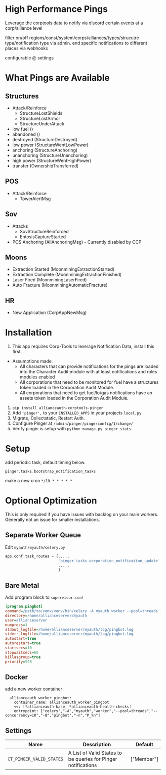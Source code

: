# High Performance Pings

Leverage the corptools data to notify via discord certain events at a corp/alliance level

filter on/off regions/const/system/corps/alliances/types/strucutre type/notification type via admin. end specific notifications to different places via webhooks

configurable @ settings

# What Pings are Available

## Structures

- Attack/Reinforce
  - StructureLostShields
  - StructureLostArmor
  - StructureUnderAttack
- low fuel ()
- abandoned ()
- destroyed (StructureDestroyed)
- low power (StructureWentLowPower)
- anchoring (StructureAnchoring)
- unanchoring (StructureUnanchoring)
- high power (StructureWentHighPower)
- transfer (OwnershipTransferred)

## POS

- Attack/Reinforce
  - TowerAlertMsg

## Sov

- Attacks
  - SovStructureReinforced
  - EntosisCaptureStarted
- POS Anchoring (AllAnchoringMsg) - Currently disabled by CCP

## Moons

- Extraction Started (MoonminingExtractionStarted)
- Extraction Complete (MoonminingExtractionFinished)
- Laser Fired (MoonminingLaserFired)
- Auto Fracture (MoonminingAutomaticFracture)

## HR

- New Application (CorpAppNewMsg)

# Installation

1. This app requires Corp-Tools to leverage Notification Data, install this first.

- Assumptions made:
  - All characters that can provide notifications for the pings are loaded into the Character Audit module with at least notifications and roles modules enabled
  - All corporations that need to be monitored for fuel have a structures token loaded in the Corporation Audit Module.
  - All corporations that need to get fuel/lo/gas notifications have an assets token loaded in the Corporation Audit Module.

1. `pip install allianceauth-corptools-pinger`
1. Add `'pinger',` to your `INSTALLED_APPS` in your projects `local.py`
1. Migrate, Collectstatic, Restart Auth.
1. Configure Pinger at `/admin/pinger/pingerconfig/1/change/`
1. Verify pinger is setup with `python manage.py pinger_stats`

# Setup

add periodic task, default timing below.

`pinger.tasks.bootstrap_notification_tasks`

make a new cron `*/10 * * * * *`

# Optional Optimization

This is only required if you have issues with backlog on your main workers. Generally not an issue for smaller installations.

## Separate Worker Queue

Edit `myauth/myauth/celery.py`

```python
app.conf.task_routes = {.....
                        'pinger.tasks.corporation_notification_update': {'queue':'pingbot'},
                        .....
                        }
```

## Bare Metal

Add program block to `supervisor.conf`

```ini
[program:pingbot]
command=/path/to/venv/venv/bin/celery -A myauth worker --pool=threads --concurrency=5 -Q pingbot
directory=/home/allianceserver/myauth
user=allianceserver
numprocs=1
stdout_logfile=/home/allianceserver/myauth/log/pingbot.log
stderr_logfile=/home/allianceserver/myauth/log/pingbot.log
autostart=true
autorestart=true
startsecs=10
stopwaitsecs=60
killasgroup=true
priority=998
```

## Docker

add a new worker container

```compose
  allianceauth_worker_pingbot:
    container_name: allianceauth_worker_pingbot
    <<: [*allianceauth-base, *allianceauth-health-checks]
    entrypoint: ["celery","-A","myauth","worker","--pool=threads","--concurrency=10","-Q","pingbot","-n","P_%n"]
```

## Settings

| Name                     | Description                                                   | Default    |
| ------------------------ | ------------------------------------------------------------- | ---------- |
| `CT_PINGER_VALID_STATES` | A List of Valid States to be queries for Pinger notifications | ["Member"] |
